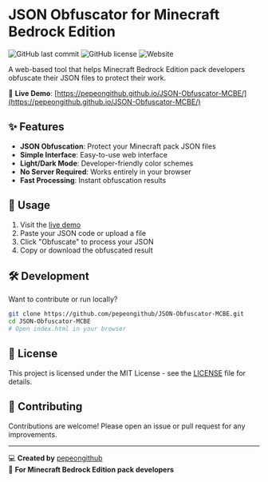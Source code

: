 # JSON Obfuscator for Minecraft Bedrock Edition

![GitHub last commit](https://img.shields.io/github/last-commit/pepeongithub/JSON-Obfuscator-MCBE?style=flat-square)
![GitHub license](https://img.shields.io/github/license/pepeongithub/JSON-Obfuscator-MCBE?style=flat-square)
![Website](https://img.shields.io/website?down_message=offline&style=flat-square&up_message=online&url=https%3A%2F%2Fpepeongithub.github.io%2FJSON-Obfuscator-MCBE%2F)

A web-based tool that helps Minecraft Bedrock Edition pack developers obfuscate their JSON files to protect their work.

🔗 **Live Demo**: [https://pepeongithub.github.io/JSON-Obfuscator-MCBE/](https://pepeongithub.github.io/JSON-Obfuscator-MCBE/)

## ✨ Features

- **JSON Obfuscation**: Protect your Minecraft pack JSON files
- **Simple Interface**: Easy-to-use web interface
- **Light/Dark Mode**: Developer-friendly color schemes
- **No Server Required**: Works entirely in your browser
- **Fast Processing**: Instant obfuscation results

## 🚀 Usage

1. Visit the [live demo](https://pepeongithub.github.io/JSON-Obfuscator-MCBE/)
2. Paste your JSON code or upload a file
3. Click "Obfuscate" to process your JSON
4. Copy or download the obfuscated result

## 🛠️ Development

Want to contribute or run locally?

```bash
git clone https://github.com/pepeongithub/JSON-Obfuscator-MCBE.git
cd JSON-Obfuscator-MCBE
# Open index.html in your browser
```

## 📝 License

This project is licensed under the MIT License - see the [LICENSE](LICENSE) file for details.

## 🤝 Contributing

Contributions are welcome! Please open an issue or pull request for any improvements.

---

💻 **Created by** [pepeongithub](https://github.com/pepeongithub)  
🔧 **For Minecraft Bedrock Edition pack developers**
